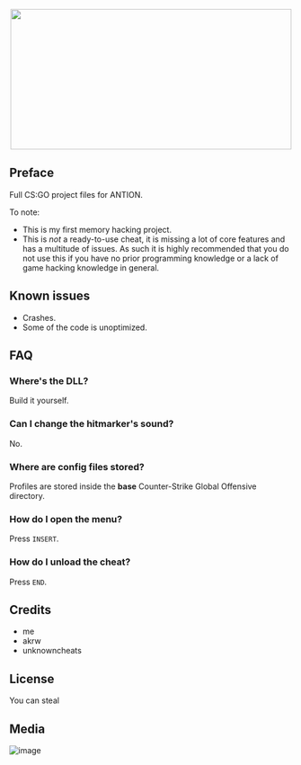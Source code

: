 <p align="center">
  <img width="500" height="250" src="https://www.freepnglogos.com/uploads/counter-strike-png-logo/counter-strike-symbol-png-logo-11.png">
</p>

## Preface
Full CS:GO project files for ANTION.

To note:
- This is my first memory hacking project.
- This is *not* a ready-to-use cheat, it is missing a lot of core features and has a multitude of issues. As such it is highly recommended that you do not use this if you have no prior programming knowledge or a lack of game hacking knowledge in general.

## Known issues
- Crashes.
- Some of the code is unoptimized.

## FAQ
### Where's the DLL?
Build it yourself.

### Can I change the hitmarker's sound?
No.

### Where are config files stored?
Profiles are stored inside the **base** Counter-Strike Global Offensive directory.

### How do I open the menu?
Press `INSERT`.

### How do I unload the cheat?
Press `END`.

## Credits 
- me
- akrw
- unknowncheats

## License
You can steal

## Media
![image](https://i.imgur.com/EzTvUeV.png)
